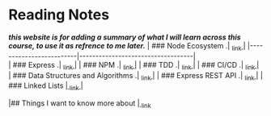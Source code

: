# Reading Notes
 _**this website is for adding a summary of what I will learn across this course, to use it as refrence to me later.**_ 
|  ### Node Ecosystem   .|  [<sub>    link </sub>](./Reading%20Notes/Node%20Ecosystm.md)|
|-------------------------|-----------------------------------|   
|  ### Express   .|  [<sub>    link </sub>](./Reading%20Notes/Express.md)|
|  ### NPM   .|  [<sub>    link </sub>](./Reading%20Notes/NPM.md)|
|  ### TDD   .|  [<sub>    link </sub>](./Reading%20Notes/TDD.md)| 
|  ### CI/CD   .|  [<sub>    link </sub>](./Reading%20Notes/CI-CD.md)|
|  ### Data Structures and Algorithms   .|  [<sub>    link </sub>](./Reading%20Notes/Data%20Structures%20and%20Algorithms.md)|
|  ### Express REST API   .|  [<sub>    link </sub>](./Reading%20Notes/Express%20REST%20API.md)|
|  ### Linked Lists   |[<sub>    link </sub>](./Reading%20Notes/Linked%20Lists.md)|


|## Things I want to know more about |[<sub>    link </sub>](./Reading%20Notes/I-want-to-know.md|)
    
